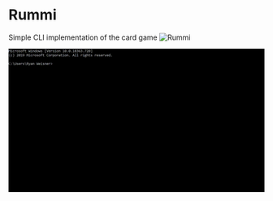# Rummi
Simple CLI implementation of the card game ![Rummi](https://en.wikipedia.org/wiki/Rummy)

![Rummi Demo](https://github.com/rjweis/Rummi/blob/master/rummi_demo.gif)
